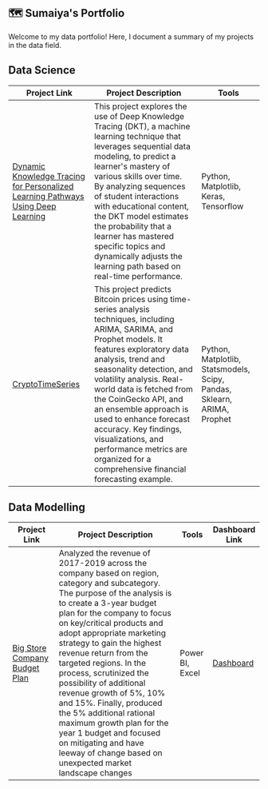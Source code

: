 ## 🗺 Sumaiya's Portfolio

Welcome to my data portfolio! Here, I document a summary of my projects in the data field.

<!--📚 Table of Contents

  - Python
  - PowerBI
  - Tableau
  - Risk Analysis
  - Enterprise Ethical Issue Analysis-->

## Data Science

| Project Link  | Project Description | Tools
| ------------- | ------------- | ------------- |
| [Dynamic Knowledge Tracing for Personalized Learning Pathways Using Deep Learning](https://github.com/safrin96/DKT/tree/main) | This project explores the use of Deep Knowledge Tracing (DKT), a machine learning technique that leverages sequential data modeling, to predict a learner's mastery of various skills over time. By analyzing sequences of student interactions with educational content, the DKT model estimates the probability that a learner has mastered specific topics and dynamically adjusts the learning path based on real-time performance. | Python, Matplotlib, Keras, Tensorflow |
| [CryptoTimeSeries](https://github.com/safrin96/CryptoTimeSeries) | This project predicts Bitcoin prices using time-series analysis techniques, including ARIMA, SARIMA, and Prophet models. It features exploratory data analysis, trend and seasonality detection, and volatility analysis. Real-world data is fetched from the CoinGecko API, and an ensemble approach is used to enhance forecast accuracy. Key findings, visualizations, and performance metrics are organized for a comprehensive financial forecasting example. | Python, Matplotlib, Statsmodels, Scipy, Pandas, Sklearn, ARIMA, Prophet |

## Data Modelling

| Project Link  | Project Description | Tools | Dashboard Link
| ------------- | ------------- | ------------- | ------------- |
| [Big Store Company Budget Plan](https://github.com/safrin96/BSC-Budget-Plan/blob/main/README.md) | Analyzed the revenue of 2017-2019 across the company based on region, category and subcategory. The purpose of the analysis is to create a 3-year budget plan for the company to focus on key/critical products and adopt appropriate marketing strategy to gain the highest revenue return from the targeted regions. In the process, scrutinized the possibility of additional revenue growth of 5%, 10% and 15%. Finally, produced the 5% additional rational maximum growth plan for the year 1 budget and focused on mitigating and have leeway of change based on unexpected market landscape changes | Power BI, Excel | [Dashboard](https://app.powerbi.com/view?r=eyJrIjoiMDhhNWU3YTItYjBmYi00NTIyLTkwN2YtMjU3MTNlZTRhMDIxIiwidCI6IjU2MzMzN2NhLWE1MTctNDIxYS1hYWUwLTFhYTViNDE0ZmQ3ZiIsImMiOjZ9) | 
